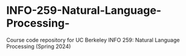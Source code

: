 # INFO-259-Natural-Language-Processing-
Course code repository for UC Berkeley INFO 259: Natural Language Processing (Spring 2024)
